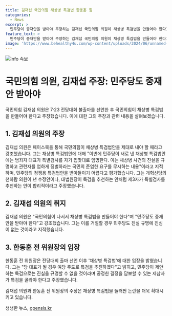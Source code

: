 ```yaml
---
title: 김재섭 국민의힘 채상병 특검법 한동훈 힘
categories:
  - News
excerpt: >
  민주당이 중재안을 받아야 주장하는 김재섭 국민의힘 의원이 채상병 특검법을 만들어야 한다고 주장하며, 새로운 민주당의 특검법안은 국민의 요구를 무시한다고 비판했다. 그는 개혁신당의 천하람 의원이 낸 수정안이 합리적이라고 평가하며, 민주당도 중재안을 받아야 한다고 주장했다. 한동훈 전 비상대책위원장 또한 특검을 추진해야 한다는 입장을 밝혔다.
feature_text: >
  민주당이 중재안을 받아야 주장하는 김재섭 국민의힘 의원이 채상병 특검법을 만들어야 한다고 주장하며, 새로운 민주당의 특검법안은 국민의 요구를 무시한다고 비판했다. 그는 개혁신당의 천하람 의원이 낸 수정안이 합리적이라고 평가하며, 민주당도 중재안을 받아야 한다고 주장했다. 한동훈 전 비상대책위원장 또한 특검을 추진해야 한다는 입장을 밝혔다.
image: 'https://www.behealthy4u.com/wp-content/uploads/2024/06/unnamed-file.png'
---
```


<p><img src="https://www.behealthy4u.com/wp-content/uploads/2024/06/unnamed-file.png" alt="info 속보" /></p>

<h1 data-ke-size="size28">국민의힘 의원, 김재섭 주장: 민주당도 중재안 받아야</h1>

<p data-ke-size="size16">국민의힘 김재섭 의원은 7·23 전당대회 불출마를 선언한 후 국민의힘이 채상병 특검법을 만들어야 한다고 주장했습니다. 이에 대한 그의 주장과 관련 내용을 살펴보겠습니다.</p>

<h2 data-ke-size="size24">1. 김재섭 의원의 주장</h2>

<p data-ke-size="size16">김재섭 의원은 페이스북을 통해 국민의힘이 채상병 특검법안을 제대로 내야 할 때라고 강조했습니다. 그는 채상병 특검법안에 대해 "이번에 민주당이 새로 낸 채상병 특검법안에는 범죄자 대표가 특별검사를 자기 입맛대로 임명한다. 이는 채상병 사건의 진실을 규명하고 관련자를 엄하게 징벌하라는 국민의 준엄한 요구를 무시하는 내용"이라고 지적하며, 민주당의 정쟁용 특검법안을 받아들이기 어렵다고 평가했습니다. 그는 개혁신당의 천하람 의원이 낸 수정안이나, 대법원장이 특검을 추천하는 안처럼 제3자가 특별검사를 추천하는 안이 합리적이라고 주장했습니다.</p>

<h2 data-ke-size="size24">2. 김재섭 의원의 취지</h2>

<p data-ke-size="size16">김재섭 의원은 "국민의힘이 나서서 채상병 특검법을 만들어야 한다"며 "민주당도 중재안을 받아야 한다"고 강조했습니다. 그는 이를 거절할 경우 민주당도 진실 규명에 진심이 없는 것이라고 지적했습니다.</p>

<h2 data-ke-size="size24">3. 한동훈 전 위원장의 입장</h2>

<p data-ke-size="size16">한동훈 전 위원장은 전당대회 출마 선언 이후 '채상병 특검법'에 대한 입장을 밝혔습니다. 그는 "당 대표가 될 경우 여당 주도로 특검을 추진하겠다"고 밝히고, 민주당이 제안하는 특검으로는 진실을 규명할 수 없을 것이라며 공정한 결정을 담보할 수 있는 제삼자가 특검을 골라야 한다고 주장했습니다.</p>

<p data-ke-size="size16">김재섭 의원과 한동훈 전 위원장의 주장은 채상병 특검법을 둘러싼 논란을 더욱 확대시키고 있습니다.</p>
생생한 뉴스, <a href="https://opensis.kr" rel="dofollow">opensis.kr</a>


